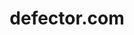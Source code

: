 ---
logohandle: defector
sort: defector
title: defector.com
twitter: https://x.com/DefectorMedia
website: https://defector.com/
---